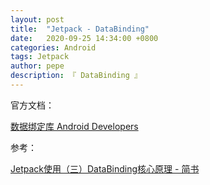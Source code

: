 ```yaml
---
layout: post
title:  "Jetpack - DataBinding"
date:   2020-09-25 14:34:00 +0800
categories: Android
tags: Jetpack
author: pepe
description: 『 DataBinding 』
---
```


官方文档：

[数据绑定库  Android Developers](https://developer.android.google.cn/topic/libraries/data-binding)



参考：

[Jetpack使用（三）DataBinding核心原理 - 简书](https://www.jianshu.com/p/adba47bd2b3d)










